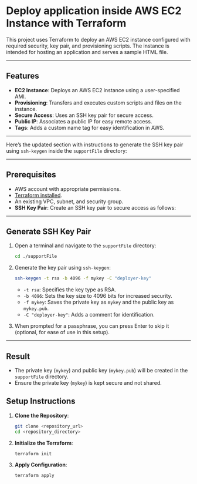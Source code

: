 # Deploy application inside AWS EC2 Instance with Terraform

This project uses Terraform to deploy an AWS EC2 instance configured with required security, key pair, and provisioning scripts. The instance is intended for hosting an application and serves a sample HTML file.

---

## Features
- **EC2 Instance**: Deploys an AWS EC2 instance using a user-specified AMI.
- **Provisioning**: Transfers and executes custom scripts and files on the instance.
- **Secure Access**: Uses an SSH key pair for secure access.
- **Public IP**: Associates a public IP for easy remote access.
- **Tags**: Adds a custom name tag for easy identification in AWS.

---

Here’s the updated section with instructions to generate the SSH key pair using `ssh-keygen` inside the `supportFile` directory:

---

## Prerequisites
- AWS account with appropriate permissions.
- [Terraform installed](https://developer.hashicorp.com/terraform/downloads).
- An existing VPC, subnet, and security group.
- **SSH Key Pair**: Create an SSH key pair to secure access as follows:

---

## Generate SSH Key Pair

1. Open a terminal and navigate to the `supportFile` directory:
   ```bash
   cd ./supportFile
   ```

2. Generate the key pair using `ssh-keygen`:
   ```bash
   ssh-keygen -t rsa -b 4096 -f mykey -C "deployer-key"
   ```

   - `-t rsa`: Specifies the key type as RSA.
   - `-b 4096`: Sets the key size to 4096 bits for increased security.
   - `-f mykey`: Saves the private key as `mykey` and the public key as `mykey.pub`.
   - `-C "deployer-key"`: Adds a comment for identification.

3. When prompted for a passphrase, you can press Enter to skip it (optional, for ease of use in this setup).

---

## Result
- The private key (`mykey`) and public key (`mykey.pub`) will be created in the `supportFile` directory.
- Ensure the private key (`mykey`) is kept secure and not shared.

## Setup Instructions

1. **Clone the Repository**:
   ```bash
   git clone <repository_url>
   cd <repository_directory>

2. **Initialize the Terraform**:
   ```bash
   terraform init

2. **Apply Configuration**:
   ```bash
   terraform apply